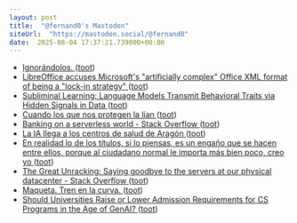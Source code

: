 ```yaml
---
layout: post
title:  "@fernand0's Mastodon"
siteUrl:  "https://mastodon.social/@fernand0"
date:  2025-08-04 17:37:21.739000+00:00
---
```

*  [Ignorándolos. ](https://avecesunafoto.wordpress.com/2025/08/04/ignorandolos) ([toot](https://mastodon.social/@fernand0/114971708079229682))
*  [LibreOffice accuses Microsoft's "artificially complex" Office XML format of being a "lock-in strategy" ](https://www.xda-developers.com/libreoffice-accuses-microsofts-artificially-complex-office-xml-format) ([toot](https://mastodon.social/@fernand0/114971616222054016))
*  [Subliminal Learning: Language Models Transmit Behavioral Traits via Hidden Signals in Data ](https://alignment.anthropic.com/2025/subliminal-learning) ([toot](https://mastodon.social/@fernand0/114971353908167094))
*  [Cuando los que nos protegen la lían ](http://fernand0.github.io//protegerse-ataques) ([toot](https://mastodon.social/@fernand0/114971231709613983))
*  [Banking on a serverless world - Stack Overflow ](https://stackoverflow.blog/2025/06/06/banking-on-a-serverless-world) ([toot](https://mastodon.social/@fernand0/114971204163488746))
*  [La IA llega a los centros de salud de Aragón ](https://www.diariodelaltoaragon.es/noticias/huesca/2025/07/22/la-ia-llega-a-los-centros-de-salud-de-aragon-1841333-daa.htm) ([toot](https://mastodon.social/@fernand0/114970977755544430))
*  [En realidad lo de los títulos, si lo piensas, es un engaño que se hacen entre ellos, porque al ciudadano normal le importa más bien poco, creo yo ](https://mastodon.social/@fernand0/114970623194415372) ([toot](https://mastodon.social/@fernand0/114970623194415372))
*  [The Great Unracking: Saying goodbye to the servers at our physical datacenter - Stack Overflow ](https://stackoverflow.blog/2025/07/16/the-great-unracking-saying-goodbye-to-the-servers-at-our-physical-datacenter) ([toot](https://mastodon.social/@fernand0/114970312032624841))
*  [Maqueta. Tren en la curva. ](https://www.flickr.com/photos/fernand0/54654305671) ([toot](https://mastodon.social/@fernand0/114970180592305784))
*  [Should Universities Raise or Lower Admission Requirements for CS Programs in the Age of GenAI? ](https://cacm.acm.org/blogcacm/should-universities-raise-or-lower-admission-requirements-for-cs-programs-in-the-age-of-genai) ([toot](https://mastodon.social/@fernand0/114969955843837176))
